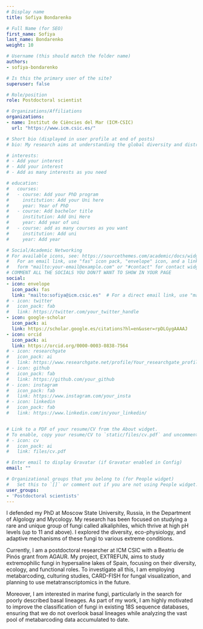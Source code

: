 ```yaml
---
# Display name
title: Sofiya Bondarenko

# Full Name (for SEO)
first_name: Sofiya
last_name: Bondarenko
weight: 10

# Username (this should match the folder name)
authors:
- sofiya-bondarenko

# Is this the primary user of the site?
superuser: false

# Role/position
role: Postdoctoral scientist

# Organizations/Affiliations
organizations:
- name: Institut de Ciències del Mar (ICM-CSIC)
  url: "https://www.icm.csic.es/"

# Short bio (displayed in user profile at end of posts)
# bio: My research aims at understanding the global diversity and distribution of eukaryotic and prokaryotic microbes employing curated phylogenetic frameworks focusing on novel environmental taxa.

# interests:
# - Add your interest
# - Add your interest
# - Add as many interests as you need

# education:
#   courses:
#   - course: Add your PhD program
#     institution: Add your Uni here
#     year: Year of PhD
#   - course: Add bachelor title
#     institution: Add Uni Here
#     year: Add year of uni
#   - course: add as many courses as you want
#     institution: Add uni
#     year: Add year

# Social/Academic Networking
# For available icons, see: https://sourcethemes.com/academic/docs/widgets/#icons
#   For an email link, use "fas" icon pack, "envelope" icon, and a link in the
#   form "mailto:your-email@example.com" or "#contact" for contact widget.
# COMMENT ALL THE SOCIALS YOU DON?T WANT TO SHOW IN YOUR PAGE
social:
- icon: envelope
  icon_pack: fas
  link: "mailto:sofiya@icm.csic.es"  # For a direct email link, use "mailto:test@example.org".
# - icon: twitter
#   icon_pack: fab
#   link: https://twitter.com/your_twitter_handle
- icon: google-scholar
  icon_pack: ai
  link: https://scholar.google.es/citations?hl=en&user=rpDLGygAAAAJ
- icon: orcid
  icon_pack: ai
  link: https://orcid.org/0000-0003-0838-7564
# - icon: researchgate
#   icon_pack: ai
#   link: https://www.researchgate.net/profile/Your_researchgate_profile
# - icon: github
#   icon_pack: fab
#   link: https://github.com/your_github
# - icon: instagram
#   icon_pack: fab
#   link: https://www.instagram.com/your_insta
# - icon: linkedin
#   icon_pack: fab
#   link: https://www.linkedin.com/in/your_linkedin/


# Link to a PDF of your resume/CV from the About widget.
# To enable, copy your resume/CV to `static/files/cv.pdf` and uncomment the lines below.
# - icon: cv
#   icon_pack: ai
#   link: files/cv.pdf

# Enter email to display Gravatar (if Gravatar enabled in Config)
email: ""

# Organizational groups that you belong to (for People widget)
#   Set this to `[]` or comment out if you are not using People widget.
user_groups:
- 'Postdoctoral scientists'
---
```



I defended my PhD at Moscow State University, Russia, in the Department of Algology and Mycology. My research has been focused on studying a rare and unique group of fungi called alkaliphiles, which thrive at high pH levels (up to 11 and above). I explored the diversity, eco-physiology, and adaptive mechanisms of these fungi to various extreme conditions.

Currently, I am a postdoctoral researcher at ICM CSIC with a Beatriu de Pinós grant from AGAUR. My project, EXTREFUN, aims to study extremophilic fungi in hypersaline lakes of Spain, focusing on their diversity, ecology, and functional roles. To investigate all this, I am employing metabarcoding, culturing studies, CARD-FISH for fungal visualization, and planning to use metatranscriptomics in the future.

Moreover, I am interested in marine fungi, particularly in the search for poorly described basal lineages. As part of my work, I am highly motivated to improve the classification of fungi in existing 18S sequence databases, ensuring that we do not overlook basal lineages while analyzing the vast pool of metabarcoding data accumulated to date.

